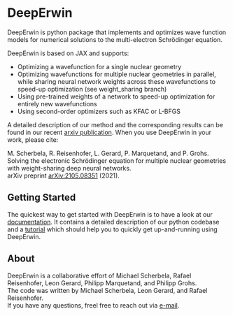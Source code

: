 # DeepErwin

DeepErwin is python package that implements and optimizes wave function models for numerical solutions to the multi-electron Schrödinger equation.

DeepErwin is based on JAX and supports:
- Optimizing a wavefunction for a single nuclear geometry
- Optimizing wavefunctions for multiple nuclear geometries in parallel, while sharing neural network weights across 
these wavefunctions to speed-up optimization (see weight_sharing branch)
- Using pre-trained weights of a network to speed-up optimization for entirely new wavefunctions
- Using second-order optimizers such as KFAC or L-BFGS 

A detailed description of our method and the corresponding results can be found in our recent [arxiv publication](https://arxiv.org/pdf/2105.08351.pdf). When you use DeepErwin in your work, please cite:

M. Scherbela, R. Reisenhofer, L. Gerard, P. Marquetand, and P. Grohs.<br>
Solving the electronic Schrödinger equation for multiple nuclear geometries with weight-sharing deep neural networks.<br>
arXiv preprint [arXiv:2105.08351](https://arxiv.org/pdf/2105.08351.pdf) (2021).


## Getting Started

The quickest way to get started with DeepErwin is to have a look at our [documentation](https://mipunivie.github.io/deeperwin/). It contains a detailed description of our python codebase and a [tutorial](https://mipunivie.github.io/deeperwin/tutorial.html) which should help you to quickly get up-and-running using DeepErwin.

## About

DeepErwin is a collaborative effort of Michael Scherbela, Rafael Reisenhofer, Leon Gerard, Philipp Marquetand, and Philipp Grohs.\
The code was written by Michael Scherbela, Leon Gerard, and Rafael Reisenhofer.\
If you have any questions, freel free to reach out via [e-mail](mailto:deeperwin.datascience@univie.ac.at).
